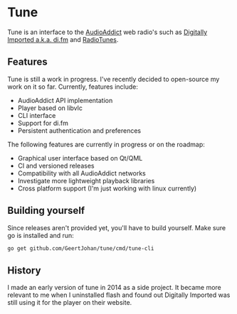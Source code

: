 # Tune

Tune is an interface to the [AudioAddict](https://www.audioaddict.com/) web radio's such as [Digitally Imported a.k.a. di.fm](https://di.fm) and [RadioTunes](https://radiotunes.com).

## Features

Tune is still a work in progress. I've recently decided to open-source my work on it so far. Currently, features include:

- AudioAddict API implementation
- Player based on libvlc
- CLI interface
- Support for di.fm
- Persistent authentication and preferences

The following features are currently in progress or on the roadmap:

- Graphical user interface based on Qt/QML
- CI and versioned releases
- Compatibility with all AudioAddict networks
- Investigate more lightweight playback libraries
- Cross platform support (I'm just working with linux currently)

## Building yourself

Since releases aren't provided yet, you'll have to build yourself. Make sure go is installed and run:

```sh
go get github.com/GeertJohan/tune/cmd/tune-cli
```

## History

I made an early version of tune in 2014 as a side project. It became more relevant to me when I uninstalled flash and found out Digitally Imported was still using it for the player on their website.

